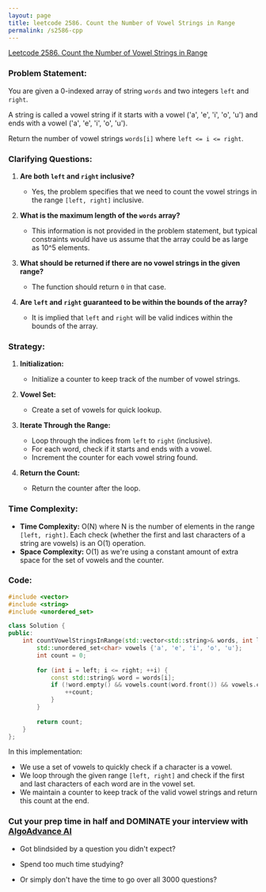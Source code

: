 ```yaml
---
layout: page
title: leetcode 2586. Count the Number of Vowel Strings in Range
permalink: /s2586-cpp
---
```

[Leetcode 2586. Count the Number of Vowel Strings in Range](https://algoadvance.github.io/algoadvance/l2586)
### Problem Statement:

You are given a 0-indexed array of string `words` and two integers `left` and `right`.

A string is called a vowel string if it starts with a vowel ('a', 'e', 'i', 'o', 'u') and ends with a vowel ('a', 'e', 'i', 'o', 'u').

Return the number of vowel strings `words[i]` where `left <= i <= right`.

### Clarifying Questions:

1. **Are both `left` and `right` inclusive?**
   - Yes, the problem specifies that we need to count the vowel strings in the range `[left, right]` inclusive.

2. **What is the maximum length of the `words` array?**
   - This information is not provided in the problem statement, but typical constraints would have us assume that the array could be as large as 10^5 elements.

3. **What should be returned if there are no vowel strings in the given range?**
   - The function should return `0` in that case.

4. **Are `left` and `right` guaranteed to be within the bounds of the array?**
   - It is implied that `left` and `right` will be valid indices within the bounds of the array.

### Strategy:

1. **Initialization:** 
   - Initialize a counter to keep track of the number of vowel strings.

2. **Vowel Set:**
   - Create a set of vowels for quick lookup.

3. **Iterate Through the Range:**
   - Loop through the indices from `left` to `right` (inclusive).
   - For each word, check if it starts and ends with a vowel.
   - Increment the counter for each vowel string found.

4. **Return the Count:**
   - Return the counter after the loop.

### Time Complexity:

- **Time Complexity:** O(N) where N is the number of elements in the range `[left, right]`. Each check (whether the first and last characters of a string are vowels) is an O(1) operation.
- **Space Complexity:** O(1) as we're using a constant amount of extra space for the set of vowels and the counter.

### Code:

```cpp
#include <vector>
#include <string>
#include <unordered_set>

class Solution {
public:
    int countVowelStringsInRange(std::vector<std::string>& words, int left, int right) {
        std::unordered_set<char> vowels {'a', 'e', 'i', 'o', 'u'};
        int count = 0;
        
        for (int i = left; i <= right; ++i) {
            const std::string& word = words[i];
            if (!word.empty() && vowels.count(word.front()) && vowels.count(word.back())) {
                ++count;
            }
        }
        
        return count;
    }
};
```

In this implementation:

- We use a set of vowels to quickly check if a character is a vowel.
- We loop through the given range `[left, right]` and check if the first and last characters of each word are in the vowel set.
- We maintain a counter to keep track of the valid vowel strings and return this count at the end.


### Cut your prep time in half and DOMINATE your interview with [AlgoAdvance AI](https://algoAdvance.com)

- Got blindsided by a question you didn't expect?

- Spend too much time studying?

- Or simply don't have the time to go over all 3000 questions?

